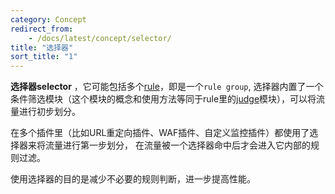 ```yaml
---
category: Concept
redirect_from:
    - /docs/latest/concept/selector/
title: "选择器"
sort_title: "1"
---
```



**选择器selector** ，它可能包括多个[rule](/docs/concept/rule/)，即是一个`rule group`, 选择器内置了一个条件筛选模块（这个模块的概念和使用方法等同于rule里的[judge](/docs/concept/judge/)模块），可以将流量进行初步划分。

在多个插件里（比如URL重定向插件、WAF插件、自定义监控插件）都使用了选择器来将流量进行第一步划分， 在流量被一个选择器命中后才会进入它内部的规则过滤。

使用选择器的目的是减少不必要的规则判断，进一步提高性能。


